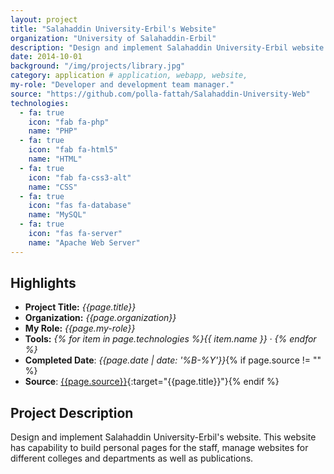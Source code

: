 ```yaml
---
layout: project
title: "Salahaddin University-Erbil's Website"
organization: "University of Salahaddin-Erbil"
description: "Design and implement Salahaddin University-Erbil website."
date: 2014-10-01
background: "/img/projects/library.jpg"
category: application # application, webapp, website,
my-role: "Developer and development team manager."
source: "https://github.com/polla-fattah/Salahaddin-University-Web"
technologies:
  - fa: true
    icon: "fab fa-php"
    name: "PHP"
  - fa: true
    icon: "fab fa-html5"
    name: "HTML"
  - fa: true
    icon: "fab fa-css3-alt"
    name: "CSS"
  - fa: true
    icon: "fas fa-database"
    name: "MySQL"
  - fa: true
    icon: "fas fa-server"
    name: "Apache Web Server"
---
```


## Highlights

- **Project Title:** _{{page.title}}_
- **Organization:** _{{page.organization}}_
- **My Role:** _{{page.my-role}}_
- **Tools:** _{% for item in page.technologies %}{{ item.name }}&nbsp;&middot;&nbsp;{% endfor %}_
- **Completed Date**: _{{page.date  | date: '%B-%Y'}}_{% if page.source != "" %}
- **Source**: [{{page.source}}]({{page.source}}){:target="{{page.title}}"}{% endif %}

## Project Description

Design and implement Salahaddin University-Erbil's website. This website has capability to build personal pages for the staff, manage websites for different colleges and departments as well as publications.
